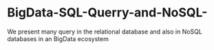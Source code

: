 BigData-SQL-Querry-and-NoSQL-
=============================

We present many query in the relational database and also in NoSQL databases in an BigData ecosystem 
